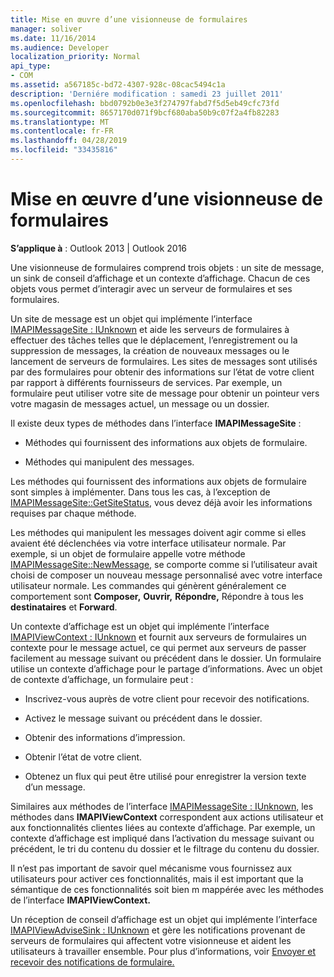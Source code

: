 ```yaml
---
title: Mise en œuvre d’une visionneuse de formulaires
manager: soliver
ms.date: 11/16/2014
ms.audience: Developer
localization_priority: Normal
api_type:
- COM
ms.assetid: a567185c-bd72-4307-928c-08cac5494c1a
description: 'Derniére modification : samedi 23 juillet 2011'
ms.openlocfilehash: bbd0792b0e3e3f274797fabd7f5d5eb49cfc73fd
ms.sourcegitcommit: 8657170d071f9bcf680aba50b9c07f2a4fb82283
ms.translationtype: MT
ms.contentlocale: fr-FR
ms.lasthandoff: 04/28/2019
ms.locfileid: "33435816"
---
```

# <a name="implementing-a-form-viewer"></a>Mise en œuvre d’une visionneuse de formulaires

  
  
**S’applique à** : Outlook 2013 | Outlook 2016 
  
Une visionneuse de formulaires comprend trois objets : un site de message, un sink de conseil d’affichage et un contexte d’affichage. Chacun de ces objets vous permet d’interagir avec un serveur de formulaires et ses formulaires.
  
Un site de message est un objet qui implémente l’interface [IMAPIMessageSite : IUnknown](imapimessagesiteiunknown.md) et aide les serveurs de formulaires à effectuer des tâches telles que le déplacement, l’enregistrement ou la suppression de messages, la création de nouveaux messages ou le lancement de serveurs de formulaires. Les sites de messages sont utilisés par des formulaires pour obtenir des informations sur l’état de votre client par rapport à différents fournisseurs de services. Par exemple, un formulaire peut utiliser votre site de message pour obtenir un pointeur vers votre magasin de messages actuel, un message ou un dossier. 
  
Il existe deux types de méthodes dans l’interface **IMAPIMessageSite** : 
  
- Méthodes qui fournissent des informations aux objets de formulaire.
    
- Méthodes qui manipulent des messages.
    
Les méthodes qui fournissent des informations aux objets de formulaire sont simples à implémenter. Dans tous les cas, à l’exception de [IMAPIMessageSite::GetSiteStatus](imapimessagesite-getsitestatus.md), vous devez déjà avoir les informations requises par chaque méthode.
  
Les méthodes qui manipulent les messages doivent agir comme si elles avaient été déclenchées via votre interface utilisateur normale. Par exemple, si un objet de formulaire appelle votre méthode [IMAPIMessageSite::NewMessage,](imapimessagesite-newmessage.md) se comporte comme si l’utilisateur avait choisi de composer un nouveau message personnalisé avec votre interface utilisateur normale. Les commandes qui génèrent généralement ce comportement sont **Composer,** **Ouvrir,** **Répondre,** Répondre à tous les **destinataires** et **Forward**. 
  
Un contexte d’affichage est un objet qui implémente l’interface [IMAPIViewContext : IUnknown](imapiviewcontextiunknown.md) et fournit aux serveurs de formulaires un contexte pour le message actuel, ce qui permet aux serveurs de passer facilement au message suivant ou précédent dans le dossier. Un formulaire utilise un contexte d’affichage pour le partage d’informations. Avec un objet de contexte d’affichage, un formulaire peut : 
  
- Inscrivez-vous auprès de votre client pour recevoir des notifications.
    
- Activez le message suivant ou précédent dans le dossier.
    
- Obtenir des informations d’impression.
    
- Obtenir l’état de votre client.
    
- Obtenez un flux qui peut être utilisé pour enregistrer la version texte d’un message.
    
Similaires aux méthodes de l’interface [IMAPIMessageSite : IUnknown,](imapimessagesiteiunknown.md) les méthodes dans **IMAPIViewContext** correspondent aux actions utilisateur et aux fonctionnalités clientes liées au contexte d’affichage. Par exemple, un contexte d’affichage est impliqué dans l’activation du message suivant ou précédent, le tri du contenu du dossier et le filtrage du contenu du dossier. 
  
Il n’est pas important de savoir quel mécanisme vous fournissez aux utilisateurs pour activer ces fonctionnalités, mais il est important que la sémantique de ces fonctionnalités soit bien m mappérée avec les méthodes de l’interface **IMAPIViewContext.** 
  
Un réception de conseil d’affichage est un objet qui implémente l’interface [IMAPIViewAdviseSink : IUnknown](imapiviewadvisesinkiunknown.md) et gère les notifications provenant de serveurs de formulaires qui affectent votre visionneuse et aident les utilisateurs à travailler ensemble. Pour plus d’informations, voir [Envoyer et recevoir des notifications de formulaire.](sending-and-receiving-form-notifications.md) 
  

